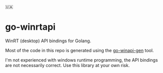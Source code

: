 :ukraine:

# go-winrtapi

WinRT (desktop) API bindings for Golang. 

Most of the code in this repo is generated using the [go-winapi-gen](https://github.com/zzl/go-winapi-gen) tool.

I'm not experienced with windows runtime programming, the API bindings 
are not necessarily correct. Use this library at your own risk.
